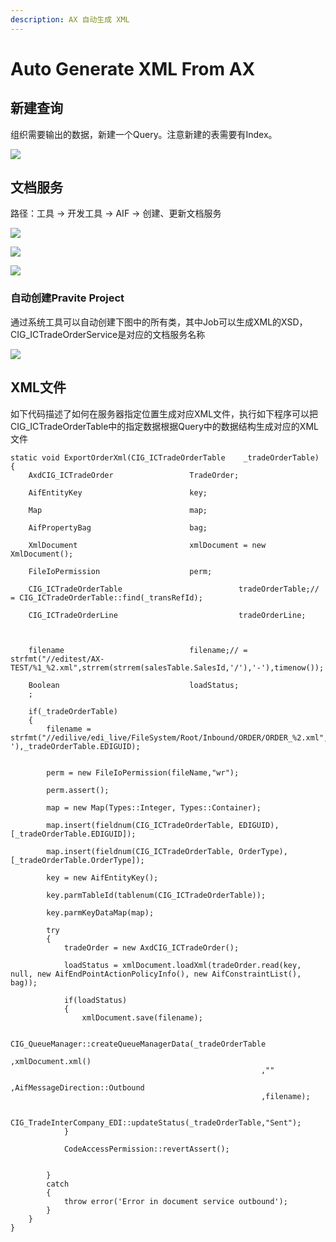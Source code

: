```yaml
---
description: AX 自动生成 XML
---
```


# Auto Generate XML From AX

## 新建查询

组织需要输出的数据，新建一个Query。注意新建的表需要有Index。

![](../../../.gitbook/assets/image.png)

## 文档服务

路径：工具 -&gt; 开发工具 -&gt; AIF -&gt; 创建、更新文档服务

![](../../../.gitbook/assets/image%20%284%29.png)

![](../../../.gitbook/assets/image%20%2813%29.png)

![](../../../.gitbook/assets/image%20%282%29.png)

### 自动创建Pravite Project

通过系统工具可以自动创建下图中的所有类，其中Job可以生成XML的XSD，CIG\_ICTradeOrderService是对应的文档服务名称

![](../../../.gitbook/assets/image%20%283%29.png)

## XML文件

如下代码描述了如何在服务器指定位置生成对应XML文件，执行如下程序可以把CIG\_ICTradeOrderTable中的指定数据根据Query中的数据结构生成对应的XML文件

```text
static void ExportOrderXml(CIG_ICTradeOrderTable    _tradeOrderTable)
{
    AxdCIG_ICTradeOrder                 TradeOrder;

    AifEntityKey                        key;

    Map                                 map;

    AifPropertyBag                      bag;

    XmlDocument                         xmlDocument = new XmlDocument();

    FileIoPermission                    perm;

    CIG_ICTradeOrderTable                          tradeOrderTable;// = CIG_ICTradeOrderTable::find(_transRefId);

    CIG_ICTradeOrderLine                           tradeOrderLine;



    filename                            filename;// = strfmt("//editest/AX-TEST/%1_%2.xml",strrem(strrem(salesTable.SalesId,'/'),'-'),timenow());

    Boolean                             loadStatus;
    ;

    if(_tradeOrderTable)
    {
        filename = strfmt("//edilive/edi_live/FileSystem/Root/Inbound/ORDER/ORDER_%2.xml",strrem(strrem(_tradeOrderTable.SalesPurchOrderId,'/'),'-'),_tradeOrderTable.EDIGUID);


        perm = new FileIoPermission(fileName,"wr");

        perm.assert();

        map = new Map(Types::Integer, Types::Container);

        map.insert(fieldnum(CIG_ICTradeOrderTable, EDIGUID), [_tradeOrderTable.EDIGUID]);

        map.insert(fieldnum(CIG_ICTradeOrderTable, OrderType), [_tradeOrderTable.OrderType]);

        key = new AifEntityKey();

        key.parmTableId(tablenum(CIG_ICTradeOrderTable));

        key.parmKeyDataMap(map);

        try
        {
            tradeOrder = new AxdCIG_ICTradeOrder();

            loadStatus = xmlDocument.loadXml(tradeOrder.read(key, null, new AifEndPointActionPolicyInfo(), new AifConstraintList(), bag));

            if(loadStatus)
            {
                xmlDocument.save(filename);

                CIG_QueueManager::createQueueManagerData(_tradeOrderTable
                                                        ,xmlDocument.xml()
                                                        ,""
                                                        ,AifMessageDirection::Outbound
                                                        ,filename);

                CIG_TradeInterCompany_EDI::updateStatus(_tradeOrderTable,"Sent");
            }

            CodeAccessPermission::revertAssert();


        }
        catch
        {
            throw error('Error in document service outbound');
        }
    }
}
```

